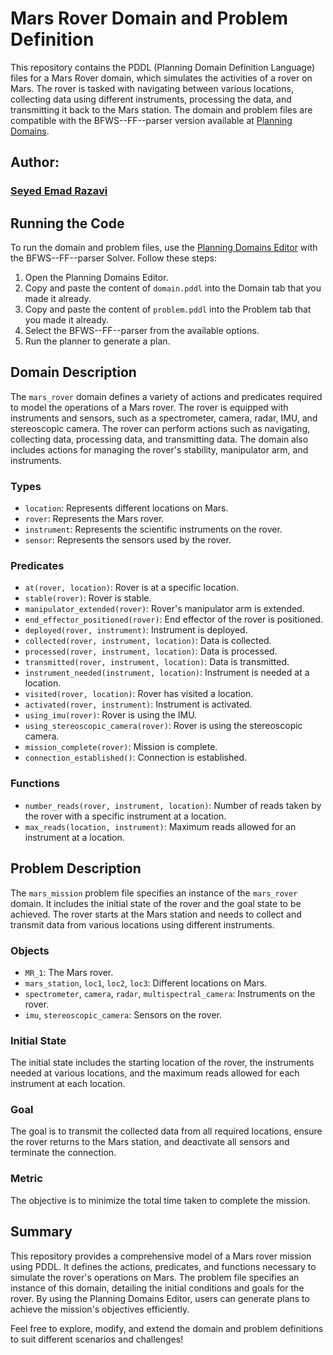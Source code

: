 # Mars Rover Domain and Problem Definition

This repository contains the PDDL (Planning Domain Definition Language) files for a Mars Rover domain, which simulates the activities of a rover on Mars. The rover is tasked with navigating between various locations, collecting data using different instruments, processing the data, and transmitting it back to the Mars station. The domain and problem files are compatible with the BFWS--FF--parser version available at [Planning Domains](https://editor.planning.domains/#).

## Author:

### [Seyed Emad Razavi](https://github.com/Emaaaad)

## Running the Code

To run the domain and problem files, use the [Planning Domains Editor](https://editor.planning.domains/#) with the BFWS--FF--parser Solver. Follow these steps:

1. Open the Planning Domains Editor.
2. Copy and paste the content of `domain.pddl` into the Domain tab that you made it already.
3. Copy and paste the content of `problem.pddl` into the Problem tab that you made it already.
4. Select the BFWS--FF--parser from the available options.
5. Run the planner to generate a plan.


## Domain Description

The `mars_rover` domain defines a variety of actions and predicates required to model the operations of a Mars rover. The rover is equipped with instruments and sensors, such as a spectrometer, camera, radar, IMU, and stereoscopic camera. The rover can perform actions such as navigating, collecting data, processing data, and transmitting data. The domain also includes actions for managing the rover's stability, manipulator arm, and instruments.

### Types

- `location`: Represents different locations on Mars.
- `rover`: Represents the Mars rover.
- `instrument`: Represents the scientific instruments on the rover.
- `sensor`: Represents the sensors used by the rover.

### Predicates

- `at(rover, location)`: Rover is at a specific location.
- `stable(rover)`: Rover is stable.
- `manipulator_extended(rover)`: Rover's manipulator arm is extended.
- `end_effector_positioned(rover)`: End effector of the rover is positioned.
- `deployed(rover, instrument)`: Instrument is deployed.
- `collected(rover, instrument, location)`: Data is collected.
- `processed(rover, instrument, location)`: Data is processed.
- `transmitted(rover, instrument, location)`: Data is transmitted.
- `instrument_needed(instrument, location)`: Instrument is needed at a location.
- `visited(rover, location)`: Rover has visited a location.
- `activated(rover, instrument)`: Instrument is activated.
- `using_imu(rover)`: Rover is using the IMU.
- `using_stereoscopic_camera(rover)`: Rover is using the stereoscopic camera.
- `mission_complete(rover)`: Mission is complete.
- `connection_established()`: Connection is established.

### Functions

- `number_reads(rover, instrument, location)`: Number of reads taken by the rover with a specific instrument at a location.
- `max_reads(location, instrument)`: Maximum reads allowed for an instrument at a location.

## Problem Description

The `mars_mission` problem file specifies an instance of the `mars_rover` domain. It includes the initial state of the rover and the goal state to be achieved. The rover starts at the Mars station and needs to collect and transmit data from various locations using different instruments.

### Objects

- `MR_1`: The Mars rover.
- `mars_station`, `loc1`, `loc2`, `loc3`: Different locations on Mars.
- `spectrometer`, `camera`, `radar`, `multispectral_camera`: Instruments on the rover.
- `imu`, `stereoscopic_camera`: Sensors on the rover.

### Initial State

The initial state includes the starting location of the rover, the instruments needed at various locations, and the maximum reads allowed for each instrument at each location.

### Goal

The goal is to transmit the collected data from all required locations, ensure the rover returns to the Mars station, and deactivate all sensors and terminate the connection.

### Metric

The objective is to minimize the total time taken to complete the mission.

## Summary

This repository provides a comprehensive model of a Mars rover mission using PDDL. It defines the actions, predicates, and functions necessary to simulate the rover's operations on Mars. The problem file specifies an instance of this domain, detailing the initial conditions and goals for the rover. By using the Planning Domains Editor, users can generate plans to achieve the mission's objectives efficiently.

Feel free to explore, modify, and extend the domain and problem definitions to suit different scenarios and challenges!

